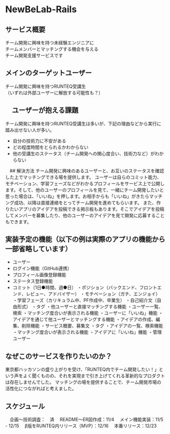 # NewBeLab-Rails
## サービス概要  
チーム開発に興味を持つ未経験エンジニアに   
チームメンバーとマッチングする機会を与える  
チーム開発支援サービスです  

## メインのターゲットユーザー
チーム開発に興味を持つRUNTEQ受講生  
（いずれは外部ユーザーに解放する可能性も？）  
  
## 　ユーザーが抱える課題
チーム開発に興味を持つRUNTEQ受講生は多いが、下記の理由などから実行に踏み出せない人が多い。  
- 自分の技術力に不安がある
- どの程度時間をとられるかわからない
- 他の受講生のステータス（チーム開発への関心度合い、技術力など）がわからない

　## 解決方法
チーム開発に興味のあるユーザーと、お互いのステータスを確認した上でマッチングできる場を提供します。
ユーザーは自らのコミット能力、モチベーション、学習フェーズなどがわかるプロフィールをサービス上で公開します。そして、他のユーザーのプロフィールを見て、一緒にチーム開発したいと思った場合は、「いいね」を押します。お相手からも「いいね」がきたらマッチング成功、以降は直接連絡をとってチーム開発を進めてもらいます。
また、作りたいアプリのアイデアを投稿できる掲示板もあります。そこでアイデアを投稿してメンバーを募集したり、他のユーザーのアイデアを見て開発に応募することもできます。

## 実装予定の機能（以下の例は実際のアプリの機能から一部省略しています）
- ユーザー
- ログイン機能（GitHub連携）
- プロフィール画像登録機能
- ステータス登録機能
- コミット（1日●時間、週●日）
		・ポジション（バックエンド、フロントエンド、レビュー、アドバイザー）
		・モチベーション（ガチ、エンジョイ）
		・学習フェーズ（カリキュラム中、PF作成中、卒業生）
		・自己紹介文（自由形式）
		・タグ
	・他ユーザーと直接マッチングする機能
		・ユーザー一覧、検索
			・マッチング度合いが表示される機能
		・ユーザーに「いいね」機能
	・アイデアを通じて他ユーザーとマッチングする機能
		・アイデアの作成、編集、削除機能
			・サービス概要、募集文
			・タグ
		・アイデアの一覧、検索機能
			・マッチング度合いが表示される機能
		・アイデアに「いいね」機能
・管理ユーザー

## なぜこのサービスを作りたいのか？
東京都ハッカソンの盛り上がりを受け、「RUNTEQ内でチーム開発したい！」という声をよく聞くものの、それを実現まで引き上げてくれる革新的なプロダクトは存在しませんでした。
マッチングの場を提供することで、チーム開発市場の活性化につながればと考えました。

## スケジュール
　企画〜技術調査：　済
　README〜ER図作成：11/4
　メイン機能実装：11/5 - 12/15
　β版をRUNTEQ内リリース（MVP）：12/16
　本番リリース：12/23
